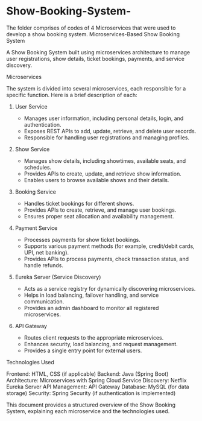 # Show-Booking-System-
The folder comprises of codes of 4 Microservices that were used to develop a show booking system.
Microservices-Based Show Booking System

A Show Booking System built using microservices architecture to manage user registrations, show details, ticket bookings, payments, and service discovery.

Microservices

The system is divided into several microservices, each responsible for a specific function. Here is a brief description of each:

1. User Service
   - Manages user information, including personal details, login, and authentication.
   - Exposes REST APIs to add, update, retrieve, and delete user records.
   - Responsible for handling user registrations and managing profiles.

2. Show Service
   - Manages show details, including showtimes, available seats, and schedules.
   - Provides APIs to create, update, and retrieve show information.
   - Enables users to browse available shows and their details.

3. Booking Service
   - Handles ticket bookings for different shows.
   - Provides APIs to create, retrieve, and manage user bookings.
   - Ensures proper seat allocation and availability management.

4. Payment Service
   - Processes payments for show ticket bookings.
   - Supports various payment methods (for example, credit/debit cards, UPI, net banking).
   - Provides APIs to process payments, check transaction status, and handle refunds.

5. Eureka Server (Service Discovery)
   - Acts as a service registry for dynamically discovering microservices.
   - Helps in load balancing, failover handling, and service communication.
   - Provides an admin dashboard to monitor all registered microservices.

6. API Gateway
   - Routes client requests to the appropriate microservices.
   - Enhances security, load balancing, and request management.
   - Provides a single entry point for external users.

Technologies Used

Frontend: HTML, CSS (if applicable)
Backend: Java (Spring Boot)
Architecture: Microservices with Spring Cloud
Service Discovery: Netflix Eureka Server
API Management: API Gateway
Database: MySQL (for data storage)
Security: Spring Security (if authentication is implemented)

This document provides a structured overview of the Show Booking System, explaining each microservice and the technologies used.
